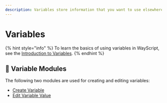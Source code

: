 ```yaml
---
description: Variables store information that you want to use elsewhere in your program.
---
```


# Variables

{% hint style="info" %}
To learn the basics of using variables in WayScript, see the [Introduction to Variables](../../../getting_started/variables.md).
{% endhint %}

## 📖 Variable Modules

The following two modules are used for creating and editing variables:

* [Create Variable](create-variable.md)
* [Edit Variable Value](edit-variable-value.md)

